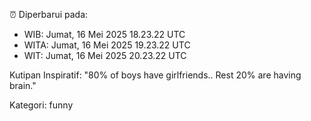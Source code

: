 ⏰ Diperbarui pada:
- WIB: Jumat, 16 Mei 2025 18.23.22 UTC
- WITA: Jumat, 16 Mei 2025 19.23.22 UTC
- WIT: Jumat, 16 Mei 2025 20.23.22 UTC

Kutipan Inspiratif:
"80% of boys have girlfriends.. Rest 20% are having brain."


Kategori: funny

